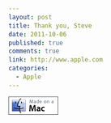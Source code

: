 ```yaml
--- 
layout: post
title: Thank you, Steve
date: 2011-10-06
published: true
comments: true
link: http://www.apple.com
categories:
  - Apple
---
```

![made on a Mac](/resource/madeonamac.gif)
